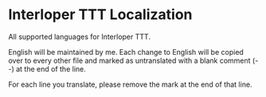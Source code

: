 # Interloper TTT Localization
All supported languages for Interloper TTT.

English will be maintained by me.
Each change to English will be copied over to every other file and marked as untranslated with a blank comment (--) at the end of the line.

For each line you translate, please remove the mark at the end of that line.
